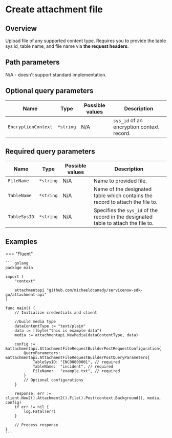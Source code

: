 # Create attachment file

## Overview

Upload file of any supported content type. Requires you to provide the table sys id, table name, and file name via **the request headers**.

## Path parameters

N/A - doesn't support standard implementation.

## Optional query parameters

| Name                | Type      | Possible values | Description                                                  |
|---------------------|-----------|-----------------|--------------------------------------------------------------|
| `EncryptionContext` | `*string` | N/A             | `sys_id` of an encryption context record.                      |

## Required query parameters

| Name                | Type      | Possible values | Description                                                                       |
|---------------------|-----------|-----------------|-----------------------------------------------------------------------------------|
| `FileName`          | `*string` | N/A             | Name to provided file.                                                            |
| `TableName`         | `*string` | N/A             | Name of the designated table which contains the record to attach the file to.     |
| `TableSysID`        | `*string` | N/A             | Specifies the `sys_id` of the record in the designated table to attach the file to. |

## Examples

=== "Fluent"

    ``` golang
    package main

    import (
        "context"

        attachmentapi "github.com/michaeldcanady/servicenow-sdk-go/attachment-api"
    )

    func main() {
        // Initialize credentials and client

        //build media type
        dataContentType := "text/plain"
        data := []byte("this is example data")
        media := attachmentapi.NewMedia(dataContentType, data)

        config := &attachmentapi.AttachmentFileRequestBuilderPostRequestConfiguration{
            QueryParameters: &attachmentapi.AttachmentFileRequestBuilderPostQueryParameters{
                TableSysID: "INC00000001", // required
                TableName:  "incident", // required
                FileName:   "example.txt", // required
            }
            // Optional configurations
        }

        response, err := client.Now2().Attachment2().File().Post(context.Background(), media, config)
        if err != nil {
            log.Fatal(err)
        }
        
        // Process response
    }
    ```
